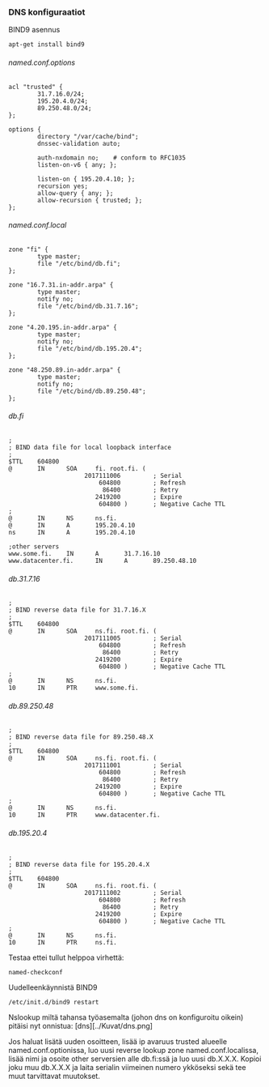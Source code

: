 ### DNS konfiguraatiot

BIND9 asennus

```
apt-get install bind9
```

###### named.conf.options

```
acl "trusted" {
        31.7.16.0/24;
        195.20.4.0/24;
        89.250.48.0/24;
};

options {
        directory "/var/cache/bind";
        dnssec-validation auto;

        auth-nxdomain no;    # conform to RFC1035
        listen-on-v6 { any; };

        listen-on { 195.20.4.10; };
        recursion yes;
        allow-query { any; };
        allow-recursion { trusted; };
};

```
###### named.conf.local

```
zone "fi" {
        type master;
        file "/etc/bind/db.fi";
};

zone "16.7.31.in-addr.arpa" {
        type master;
        notify no;
        file "/etc/bind/db.31.7.16";
};

zone "4.20.195.in-addr.arpa" {
        type master;
        notify no;
        file "/etc/bind/db.195.20.4";
};

zone "48.250.89.in-addr.arpa" {
        type master;
        notify no;
        file "/etc/bind/db.89.250.48";
};
```

###### db.fi

```
;
; BIND data file for local loopback interface
;
$TTL    604800
@       IN      SOA     fi. root.fi. (
                     2017111006         ; Serial
                         604800         ; Refresh
                          86400         ; Retry
                        2419200         ; Expire
                         604800 )       ; Negative Cache TTL
;
@       IN      NS      ns.fi.
@       IN      A       195.20.4.10
ns      IN      A       195.20.4.10

;other servers
www.some.fi.    IN      A       31.7.16.10
www.datacenter.fi.      IN      A       89.250.48.10

```

###### db.31.7.16
```
;
; BIND reverse data file for 31.7.16.X
;
$TTL    604800
@       IN      SOA     ns.fi. root.fi. (
                     2017111005         ; Serial
                         604800         ; Refresh
                          86400         ; Retry
                        2419200         ; Expire
                         604800 )       ; Negative Cache TTL
;
@       IN      NS      ns.fi.
10      IN      PTR     www.some.fi.

```

###### db.89.250.48

```
;
; BIND reverse data file for 89.250.48.X
;
$TTL    604800
@       IN      SOA     ns.fi. root.fi. (
                     2017111001         ; Serial
                         604800         ; Refresh
                          86400         ; Retry
                        2419200         ; Expire
                         604800 )       ; Negative Cache TTL
;
@       IN      NS      ns.fi.
10      IN      PTR     www.datacenter.fi.

```

###### db.195.20.4
```
;
; BIND reverse data file for 195.20.4.X
;
$TTL    604800
@       IN      SOA     ns.fi. root.fi. (
                     2017111002         ; Serial
                         604800         ; Refresh
                          86400         ; Retry
                        2419200         ; Expire
                         604800 )       ; Negative Cache TTL
;
@       IN      NS      ns.fi.
10      IN      PTR     ns.fi.

```

Testaa ettei tullut helppoa virhettä:

```
named-checkconf
```

Uudelleenkäynnistä BIND9

```
/etc/init.d/bind9 restart
```

Nslookup miltä tahansa työasemalta (johon dns on konfiguroitu oikein) pitäisi nyt onnistua:
[dns][../Kuvat/dns.png]

Jos haluat lisätä uuden osoitteen, lisää ip avaruus trusted alueelle named.conf.optionissa, luo uusi reverse lookup zone
named.conf.localissa, lisää nimi ja osoite other serversien alle db.fi:ssä ja luo uusi db.X.X.X. Kopioi joku muu db.X.X.X ja
laita serialin viimeinen numero ykköseksi sekä tee muut tarvittavat muutokset.
